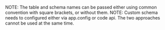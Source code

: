 NOTE: The table and schema names can be passed either using common convention with square brackets, or without them. 
NOTE: Custom schema needs to configured either via app.config or code api. The two approaches cannot be used at the same time.

 
